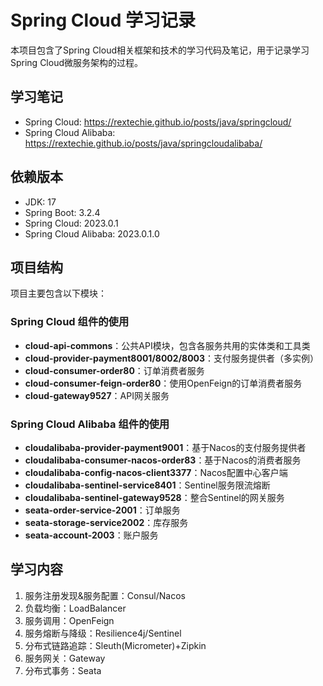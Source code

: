 # Spring Cloud 学习记录

本项目包含了Spring Cloud相关框架和技术的学习代码及笔记，用于记录学习Spring Cloud微服务架构的过程。

## 学习笔记

- Spring Cloud: https://rextechie.github.io/posts/java/springcloud/
- Spring Cloud Alibaba: https://rextechie.github.io/posts/java/springcloudalibaba/

## 依赖版本

- JDK: 17
- Spring Boot: 3.2.4
- Spring Cloud: 2023.0.1
- Spring Cloud Alibaba: 2023.0.1.0

## 项目结构

项目主要包含以下模块：

### Spring Cloud 组件的使用

- **cloud-api-commons**：公共API模块，包含各服务共用的实体类和工具类
- **cloud-provider-payment8001/8002/8003**：支付服务提供者（多实例）
- **cloud-consumer-order80**：订单消费者服务
- **cloud-consumer-feign-order80**：使用OpenFeign的订单消费者服务
- **cloud-gateway9527**：API网关服务

### Spring Cloud Alibaba 组件的使用

- **cloudalibaba-provider-payment9001**：基于Nacos的支付服务提供者
- **cloudalibaba-consumer-nacos-order83**：基于Nacos的消费者服务
- **cloudalibaba-config-nacos-client3377**：Nacos配置中心客户端
- **cloudalibaba-sentinel-service8401**：Sentinel服务限流熔断
- **cloudalibaba-sentinel-gateway9528**：整合Sentinel的网关服务
- **seata-order-service-2001**：订单服务
- **seata-storage-service2002**：库存服务
- **seata-account-2003**：账户服务

## 学习内容

1. 服务注册发现&服务配置：Consul/Nacos
2. 负载均衡：LoadBalancer
3. 服务调用：OpenFeign
4. 服务熔断与降级：Resilience4j/Sentinel
5. 分布式链路追踪：Sleuth(Micrometer)+Zipkin
6. 服务网关：Gateway
7. 分布式事务：Seata
